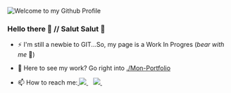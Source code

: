 ![Welcome to my Github Profile](https://user-images.githubusercontent.com/38241109/126204094-aed8f15e-abed-45f5-9e89-6baf5b932ef8.gif)
<!--
**lubnaa25/lubnaa25** is a ✨ _special_ ✨ repository because its `README.md` (this file) appears on your GitHub profile.
-->

### Hello there 👋 // Salut Salut 👋 

- ⚡ I'm still a newbie to GIT...So, my page is a Work In Progres (*bear with me* :grimacing:)

- 🌟 Here to see my work?
Go right into [./Mon-Portfolio](https://github.com/lubnaa25/Mon-Portfolio)

- 📫 How to reach me:<a href="https://www.linkedin.com/in/lubnaaar/">
    <img src="https://img.shields.io/badge/linkedin-%230077B5.svg?&style=for-the-badge&logo=linkedin&logoColor=white" />
  </a>&nbsp;&nbsp; <a href="mailto:lubnaa2509@gmail.com"><img src="https://img.shields.io/badge/gmail-%EA4335.svg?&style=for-the-badge&logo=gmail&logoColor=red" />
  </a>&nbsp;&nbsp;  
  
 




